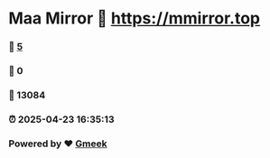 # Maa Mirror :link: https://mmirror.top 
### :page_facing_up: [5](https://mmirror.top/tag.html) 
### :speech_balloon: 0 
### :hibiscus: 13084 
### :alarm_clock: 2025-04-23 16:35:13 
### Powered by :heart: [Gmeek](https://github.com/Meekdai/Gmeek)
